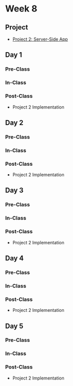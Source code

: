 # Week 8

## Project

* [Project 2: Server-Side App](../../projects/project-2-server-side-app.md)

## Day 1

### Pre-Class

### In-Class

### Post-Class

* Project 2 Implementation

## Day 2

### Pre-Class

### In-Class

### Post-Class

* Project 2 Implementation

## Day 3

### Pre-Class

### In-Class

### Post-Class

* Project 2 Implementation

## Day 4

### Pre-Class

### In-Class

### Post-Class

* Project 2 Implementation

## Day 5

### Pre-Class

### In-Class

### Post-Class

* Project 2 Implementation

